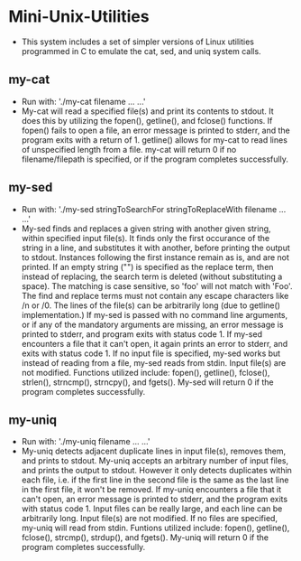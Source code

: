 # Mini-Unix-Utilities
* This system includes a set of simpler versions of Linux utilities programmed in C to emulate the cat, sed, and uniq system calls.
## my-cat
* Run with: './my-cat filename ... ...'
* My-cat will read a specified file(s) and print its contents to stdout. It does this by utilizing the fopen(), getline(), and fclose() functions. If fopen() fails to open a file, an error message is printed to stderr, and the program exits with a return of 1. getline() allows for my-cat to read lines of unspecified length from a file. my-cat will return 0 if no filename/filepath is specified, or if the program completes successfully.
## my-sed
* Run with: './my-sed stringToSearchFor stringToReplaceWith filename ... ...'
* My-sed finds and replaces a given string with another given string, within specified input file(s). It finds only the first occurance of the string in a line, and substitutes it with another, before printing the output to stdout. Instances following the first instance remain as is, and are not printed. If an empty string ("") is specified as the replace term, then instead of replacing, the search term is deleted (without substituting a space). The matching is case sensitive, so 'foo' will not match with 'Foo'. The find and replace terms must not contain any escape characters like /n or /0. The lines of the file(s) can be arbitrarily long (due to getline() implementation.) If my-sed is passed with no command line arguments, or if any of the mandatory arguments are missing, an error message is printed to stderr, and program exits with status code 1. If my-sed encounters a file that it can't open, it again prints an error to stderr, and exits with status code 1. If no input file is specified, my-sed works but instead of reading from a file, my-sed reads from stdin. Input file(s) are not modified. Functions utilized include: fopen(), getline(), fclose(), strlen(), strncmp(), strncpy(), and fgets(). My-sed will return 0 if the program completes successfully.
## my-uniq
* Run with: './my-uniq filename ... ...'
* My-uniq detects adjacent duplicate lines in input file(s), removes them, and prints to stdout. My-uniq accepts an arbitrary number of input files, and prints the output to stdout. However it only detects duplicates within each file, i.e. if the first line in the second file is the same as the last line in the first file, it won't be removed. If my-uniq encounters a file that it can't open, an error message is printed to stderr, and the program exits with status code 1. Input files can be really large, and each line can be arbitrarily long. Input file(s) are not modified. If no files are specified, my-uniq will read from stdin. Funtions utilized include: fopen(), getline(), fclose(), strcmp(), strdup(), and fgets(). My-uniq will return 0 if the program completes successfully.